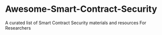 # Awesome-Smart-Contract-Security
A curated list of Smart Contract Security materials and resources For Researchers
